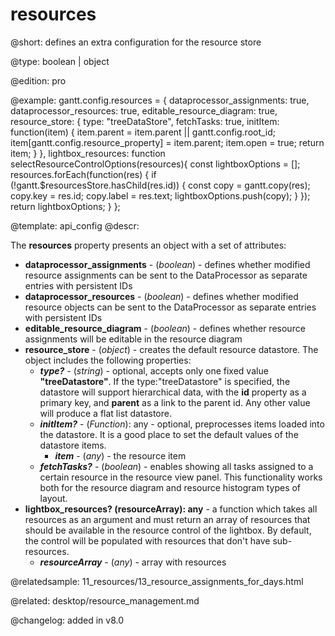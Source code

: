 resources
=============

@short:
	defines an extra configuration for the resource store

@type: boolean | object

@edition: pro

@example:
gantt.config.resources = {
    dataprocessor_assignments: true,
    dataprocessor_resources: true,
    editable_resource_diagram: true,
    resource_store: {
        type: "treeDataStore",
        fetchTasks: true,
        initItem: function(item) {
            item.parent = item.parent || gantt.config.root_id;
            item[gantt.config.resource_property] = item.parent;
            item.open = true;
            return item;
        }
    },
    lightbox_resources: function selectResourceControlOptions(resources){
        const lightboxOptions = [];
        resources.forEach(function(res) {
            if (!gantt.$resourcesStore.hasChild(res.id)) {
                const copy = gantt.copy(res);
                copy.key = res.id;
                copy.label = res.text;
                lightboxOptions.push(copy);
            }
        });
        return lightboxOptions;
    }
};

@template:	api_config
@descr:

The **resources** property presents an object with a set of attributes:

- <span class=subproperty>**dataprocessor_assignments**</span> - (*boolean*) - defines whether modified resource assignments can be sent to the DataProcessor as separate entries with persistent IDs
- <span class=subproperty>**dataprocessor_resources**</span> - (*boolean*) - defines whether modified resource objects can be sent to the DataProcessor as separate entries with persistent IDs
- <span class=subproperty>**editable_resource_diagram**</span> - (*boolean*) - defines whether resource assignments will be editable in the resource diagram
- <span class=subproperty>**resource_store**</span> - (*object*) - creates the default resource datastore. The object includes the following properties:
    - **_type?_** - (*string*) - optional, accepts only one fixed value **"treeDatastore"**. If the type:"treeDatastore" is specified, the datastore will support hierarchical data, with the **id** property as a primary key, and **parent** as a link to the parent id. Any other value will produce a flat list datastore.
    - **_initItem?_** - (*Function*): any - optional, preprocesses items loaded into the datastore. It is a good place to set the default values of the datastore items.
        - **_item_** - (*any*) - the resource item
    - **_fetchTasks?_** - (*boolean*) - enables showing all tasks assigned to a certain resource in the resource view panel. This functionality works both for the resource diagram and resource histogram types of layout.
- <span class=submethod>**lightbox_resources? (resourceArray): any**</span> - a function which takes all resources as an argument and must return an array of resources that should be available in the resource control of the lightbox. By default, the control will be populated with resources that don't have sub-resources. 
    - **_resourceArray_** - (*any*) - array with resources



@relatedsample:
11_resources/13_resource_assignments_for_days.html

@related:
desktop/resource_management.md

@changelog: added in v8.0

